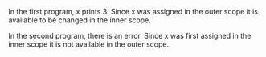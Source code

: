 In the first program, x prints 3. Since x was assigned in the outer scope
it is available to be changed in the inner scope. 

In the second program, there is an error. Since x was first assigned in 
the inner scope it is not available in the outer scope.
